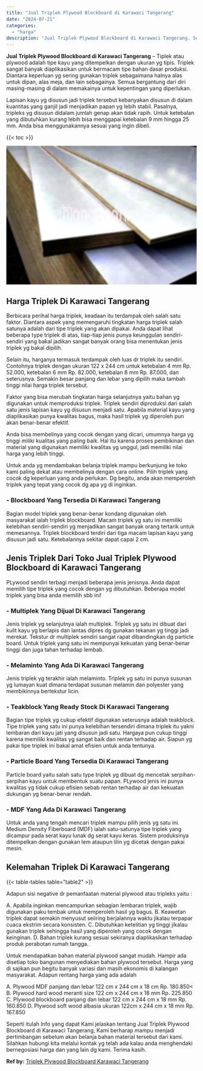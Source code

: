 ```yaml
---
title: "Jual Triplek Plywood Blockboard di Karawaci Tangerang"
date: "2024-07-21"
categories: 
  - "harga"
description: "Jual Triplek Plywood Blockboard di Karawaci Tangerang. Seperti itulah Info yang dapat Kami jelaskan tentang Jual Triplek Plywood Blockboard di Karawaci Tange..."
---
```


**Jual Triplek Plywood Blockboard di Karawaci Tangerang** – Tiplek atau plywood adalah tipe kayu yang ditempelkan dengan ukuran yg tipis. Triplek sangat banyak diaplikasikan untuk bermacam tipe bahan dasar produksi. Diantara keperluan yg sering gunakan triplek sebagaimana halnya alas untuk dipan, alas meja, dan lain sebagainya. Semua bergantung dari diri masing-masing di dalam memakainya untuk kepentingan yang diperlukan.

Lapisan kayu yg disusun jadi triplek tersebut kebanyakan disusun di dalam kuantitas yang ganjil jadi menjadikan papan yg lebih stabil. Pasalnya, tripleks yg disusun didalam jumlah genap akan tidak rapih. Untuk ketebalan yang dibutuhkan kurang lebih bisa menggapai ketebalan 9 mm hingga 25 mm. Anda bisa menggunakannya sesuai yang ingin dibeli.

{{< toc >}}

![Jual Triplek Plywood Blockboard di Karawaci Tangerang](/images/jual-triplek-murah-26.png)

## Harga Triplek Di Karawaci Tangerang

Berbicara perihal harga triplek, keadaan itu terdampak oleh salah satu faktor. Diantara aspek yang memengaruhi tingkatan harga triplek salah satunya adalah dari tipe triplek yang akan dipakai. Anda dapat lihat beberapa type triplek di atas, tiap-tiap jenis punya keunggulan sendiri-sendiri yang bakal jadikan sangat banyak orang bisa menentukan jenis triplek yg bakal dipilih.

Selain itu, harganya termasuk terdampak oleh luas dr triplek itu sendiri. Contohnya triplek dengan ukuran 122 x 244 cm untuk ketebalan 4 mm Rp. 52.000, ketebalan 6 mm Rp. 82.000, ketebalan 8 mm Rp. 87.000, dan seterusnya. Semakin besar panjang dan lebar yang dipilih maka tambah tinggi nilai harga triplek tersebut.

Faktor yang bisa merubah tingkatan harga selanjutnya yaitu bahan yg digunakan untuk memproduksi triplek. Triplek sendiri diproduksi dari salah satu jenis lapisan kayu yg disusun menjadi satu. Apabila material kayu yang diaplikasikan punya kwalitas bagus, maka hasil triplek yg diperoleh pun akan benar-benar efektif.

Anda bisa membelinya yang cocok dengan yang dicari, umumnya harga yg tinggi miliki kualitas yang paling baik. Hal itu karena proses pembikinan dan material yang digunakan memiliki kwalitas yg unggul, jadi memiliki nilai harga yang lebih tinggi.

Untuk anda yg mendambakan belanja triplek mampu berkunjung ke toko kami paling dekat atau membelinya dengan cara online. Pilih triplek yang cocok dg keperluan yang anda perlukan. Dg begitu, anda akan memperoleh triplek yang tepat yang cocok dg apa yg di inginkan.

### \- Blockboard Yang Tersedia Di Karawaci Tangerang

Bagian model triplek yang benar-benar kondang digunakan oleh masyarakat ialah triplek blockboard. Macam triplek yg satu ini memiliki kelebihan sendiri-sendiri yg menjadikan sangat banyak orang tertarik untuk memesannya. Triplek blockboard terdiri dari tiga macam lapisan kayu yang disusun jadi satu. Ketebalannya sekitar dapat capai 2 cm.

## Jenis Triplek Dari Toko Jual Triplek Plywood Blockboard di Karawaci Tangerang

PLywood sendiri terbagi menjadi beberapa jenis jenisnya. Anda dapat memilih tipe triplek yang cocok dengan yg dibutuhkan. Beberapa model triplek yang bisa anda memilih sbb ini!

### \- Multiplek Yang Dijual Di Karawaci Tangerang

Jenis triplek yg selanjutnya ialah multiplek. Triplek yg satu ini dibuat dari kulit kayu yg berlapis dan lantas dipres dg gunakan tekanan yg tinggi jadi merekat. Tekstur dr multiplek sendiri sangat rapat dibandingkan dg particle board. Untuk triplek yang satu ini mempunyai kekuatan yang benar-benar tinggi dan juga tahan terhadap lembab.

### \- Melaminto Yang Ada Di Karawaci Tangerang

Jenis triplek yg terakhir ialah melaminto. Triplek yg satu ini punya susunan yg lumayan kuat dimana terdapat susunan melamin dan polyester yang membikinnya bertekstur licin.

### \- Teakblock Yang Ready Stock Di Karawaci Tangerang

Bagian tipe triplek yg cukup efektif digunakan seterusnya adalah teakblock. Tipe triplek yang satu ini punya kelebihan tersendiri dimana triplek itu yakni lembaran dari kayu jati yang disusun jadi satu. Hargaya pun cukup tinggi karena memiliki kwalitas yg sangat baik dan rentan terhadap air. Siapun yg pakai tipe triplek ini bakal amat efisien untuk anda tentunya.

### \- Particle Board Yang Tersedia Di Karawaci Tangerang

Particle board yaitu salah satu type triplek yg dibuat dg mencetak serpihan-serpihan kayu untuk membentuk suatu papan. PLywood jenis ini punya kwalitas yg tidak cukup efisien sebab rentan terhadap air dan kekuatan dukungan yg benar-benar rendah.

### \- MDF Yang Ada Di Karawaci Tangerang

Untuk anda yang tengah mencari triplek mampu pilih jenis yg satu ini. Medium Density Fiberboard (MDF) ialah satu-satunya tipe triplek yang dicampur pada serat kayu lunak dg serat kayu keras. Sistem produksinya ditempelkan dengan gunakan lem ataupun lilin yg dicetak dengan pakai mesin.

## Kelemahan Triplek Di Karawaci Tangerang

{{< table-tables table="table2" >}}

Adapun sisi negative dr pemanfaatan material plywood atau tripleks yaitu :

A. Apabila inginkan mencampurkan sebagian lembaran triplek, wajib digunakan paku tembak untuk memperoleh hasil yg bagus. B. Keawetan triplek dapat semakin menyusut seiiring berjalannya waktu jikalau terpapar cuaca ekstrim secara konsisten. C. Dibutuhkan ketelitian yg tinggi jikalau gunakan triplek sehingga hasil yang diperoleh yang cocok dengan keinginan. D. Bahan triplek kurang sesuai sekiranya diaplikasikan terhadap produk perabotan rumah tangga.

Untuk mendapatkan bahan material plywood sangat mudah. Hampir ada disetiap toko bangunan menyediakan bahan plywood tersebut. Harga yang di sajikan pun begitu banyak variasi dan masih ekonomis di kalangan masyarakat. Adapun rentang harga yang ada adalah

A. Plywood MDF panjang dan lebar 122 cm x 244 cm x 18 cm Rp. 180.850< B. Plywood hard wood meranti size 122 cm x 244 cm x 18 mm Rp. 225.850 C. Plywood blockboard panjang dan lebar 122 cm x 244 cm x 18 mm Rp. 160.850 D. Plywood soft wood albasia ukuran 122cm x 244 cm x 18 mm Rp. 167.850

Seperti itulah Info yang dapat Kami jelaskan tentang Jual Triplek Plywood Blockboard di Karawaci Tangerang, Kami berharap mampu menjadi pertimbangan sebelum akan belanja bahan material tersebut dari kami. Silahkan hubungi kita melalui kontak yg telah ada kalau anda menghendaki bernegosiasi harga dan yang lain dg kami. Terima kasih.

**Ref by:** [Triplek Plywood Blockboard Karawaci Tangerang](https://id.wikipedia.org/wiki/Triplek)
